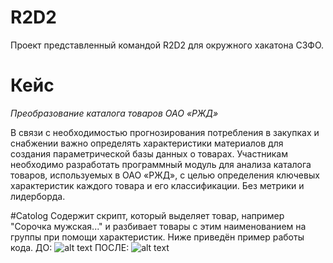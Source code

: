 # R2D2
Проект представленный командой R2D2 для окружного хакатона СЗФО.
# Кейс
*Преобразование каталога товаров ОАО «РЖД»*

В связи с необходимостью прогнозирования потребления в закупках и снабжении важно определять характеристики материалов для создания параметрической базы данных о товарах. Участникам необходимо разработать программный модуль для анализа каталога товаров, используемых в ОАО «РЖД», с целью определения ключевых характеристик каждого товара и его классификации. Без метрики и лидерборда.

#Catolog 
Содержит скрипт, который выделяет товар, например "Сорочка мужская..." и разбивает товары с этим наименованием на группы при помощи характеристик. Ниже приведён пример работы кода.
ДО:
![alt text](https://s.iimg.su/s/13/hV5GzUuitSC2ehwiciDu7DVXabAqCqiHErQsVlRl.png)
ПОСЛЕ:
![alt text](https://iimg.su/i/yUWkj)
